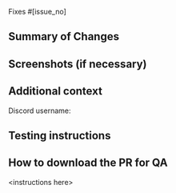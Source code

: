 <!-- ⚠⚠ Do not delete this pull request template! ⚠⚠ -->
<!-- Pull requests that do not follow this template are likely to be ignored. -->

<!-- Add the issues this PR fixes here. If no issues are related to this PR, then this line can be removed. -->
<!-- Add further issues with a full "Fixes #[issue_no]" line to ensure GitHub closes each one when the PR is merged. -->
Fixes #[issue_no]

## Summary of Changes
<!-- Please provide a summary of changes for this pull request, ensuring all changes are explained. -->

## Screenshots (if necessary)
<!-- If your PR includes visual changes, screenshots from before and after your changes should always be included. -->
<!-- Please make your best efforts to provide useful before and after screenshots. They should match zoom, size, etc. -->

## Additional context
<!-- Add any other context about the pull request here. -->

<!-- You may optionally provide your Discord username, so that we may contact you directly about the issue. -->
Discord username:

## Testing instructions
<!-- Detail how this PR should be tested. Try to list important items that need checking, either directly changed by this PR or that could be affected by it. -->

<!-- DO NOT DELETE THIS -->
## How to download the PR for QA

\<instructions here\>
